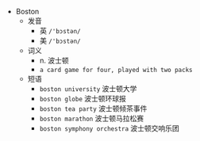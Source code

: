 - Boston
  - 发音
    - 英 `/'bɔstən/`
    - 美 `/'bɔstən/`
  - 词义
    - n. 波士顿
    - `a card game for four, played with two packs `
  - 短语
    - `boston university` 波士顿大学 
    - `boston globe` 波士顿环球报 
    - `boston tea party` 波士顿倾茶事件 
    - `boston marathon` 波士顿马拉松赛 
    - `boston symphony orchestra` 波士顿交响乐团 
